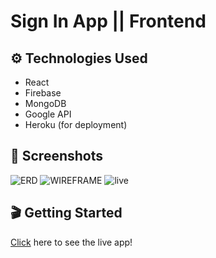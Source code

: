 # Sign In App || Frontend

## ⚙️ Technologies Used
- React
- Firebase
- MongoDB
- Google API
- Heroku (for deployment)

## 📸 Screenshots
![ERD](../img/ERD.png)
![WIREFRAME](../img/Wireframe.png)
![live](../img/live.png)

## 🎬 Getting Started
[Click](https://git.heroku.com/patient-frontend.git) here to see the live app! 